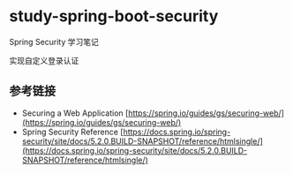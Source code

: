 # study-spring-boot-security #
Spring Security 学习笔记

实现自定义登录认证

## 参考链接 ##
- Securing a Web Application [https://spring.io/guides/gs/securing-web/](https://spring.io/guides/gs/securing-web/)
- Spring Security Reference [https://docs.spring.io/spring-security/site/docs/5.2.0.BUILD-SNAPSHOT/reference/htmlsingle/](https://docs.spring.io/spring-security/site/docs/5.2.0.BUILD-SNAPSHOT/reference/htmlsingle/)



